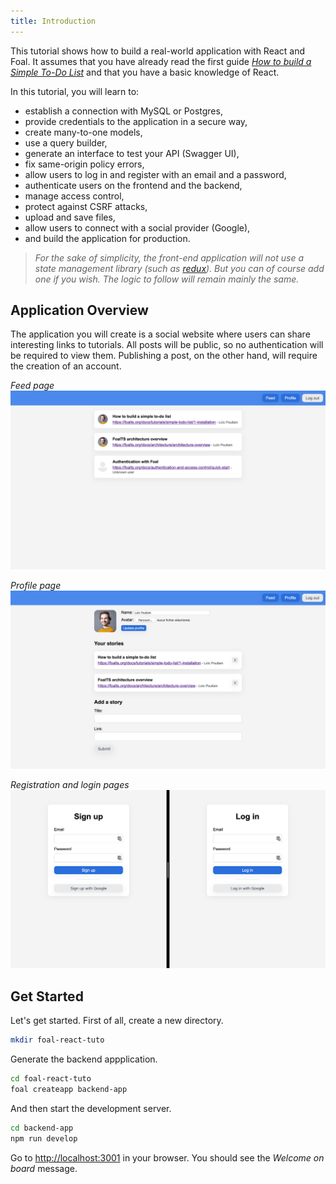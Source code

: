 ```yaml
---
title: Introduction
---
```


This tutorial shows how to build a real-world application with React and Foal. It assumes that you have already read the first guide *[How to build a Simple To-Do List](../simple-todo-list/1-installation.md)* and that you have a basic knowledge of React.

In this tutorial, you will learn to:
- establish a connection with MySQL or Postgres,
- provide credentials to the application in a secure way,
- create many-to-one models,
- use a query builder,
- generate an interface to test your API (Swagger UI),
- fix same-origin policy errors,
- allow users to log in and register with an email and a password,
- authenticate users on the frontend and the backend,
- manage access control,
- protect against CSRF attacks,
- upload and save files,
- allow users to connect with a social provider (Google),
- and build the application for production.

> *For the sake of simplicity, the front-end application will not use a state management library (such as [redux](https://redux.js.org/)). But you can of course add one if you wish. The logic to follow will remain mainly the same.*

## Application Overview

The application you will create is a social website where users can share interesting links to tutorials. All posts will be public, so no authentication will be required to view them. Publishing a post, on the other hand, will require the creation of an account.

*Feed page*
![Feed page](./images/feed.png)

*Profile page*
![Profile page](./images/profile.png)

*Registration and login pages*
![Registration and login pages](./images/sign-up-and-log-in.png)

## Get Started

Let's get started. First of all, create a new directory.

```bash
mkdir foal-react-tuto
```

Generate the backend appplication.

```bash
cd foal-react-tuto
foal createapp backend-app
```

And then start the development server.

```bash
cd backend-app
npm run develop
```

Go to [http://localhost:3001](http://localhost:3001) in your browser. You should see the *Welcome on board* message.